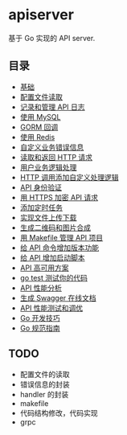 # apiserver
基于 Go 实现的 API server.

## 目录

- [基础](notes/getting-started.md)
- [配置文件读取](notes/configuration.md)
- [记录和管理 API 日志](notes/logger.md)
- [使用 MySQL](notes/mysql.md)
- [GORM 回调](notes/gorm.md)
- [使用 Redis](notes/redis.md)
- [自定义业务错误信息](notes/custom-business-error-info.md)
- [读取和返回 HTTP 请求](notes/http-response.md)
- [用户业务逻辑处理](notes/business-handler.md)
- [HTTP 调用添加自定义处理逻辑](notes/http-custom-handler.md)
- [API 身份验证](notes/authentication.md)
- [用 HTTPS 加密 API 请求](notes/https.md)
- [添加定时任务](notes/cron.md)
- [实现文件上传下载](notes/upload.md)
- [生成二维码和图片合成](notes/photo-qrcode.md)
- [用 Makefile 管理 API 项目](notes/makefile.md)
- [给 API 命令增加版本功能](notes/api-version.md)
- [给 API 增加启动脚本](notes/api-start.md)
- [API 高可用方案](notes/ha.md)
- [go test 测试你的代码](notes/test.md)
- [API 性能分析](notes/performance.md)
- [生成 Swagger 在线文档](notes/swagger.md)
- [API 性能测试和调优](notes/performance-optimize.md)
- [Go 开发技巧](notes/skills.md)
- [Go 规范指南](notes/standard.md)

## TODO
- 配置文件的读取
- 错误信息的封装
- handler 的封装
- makefile
- 代码结构修改，代码实现
- grpc
